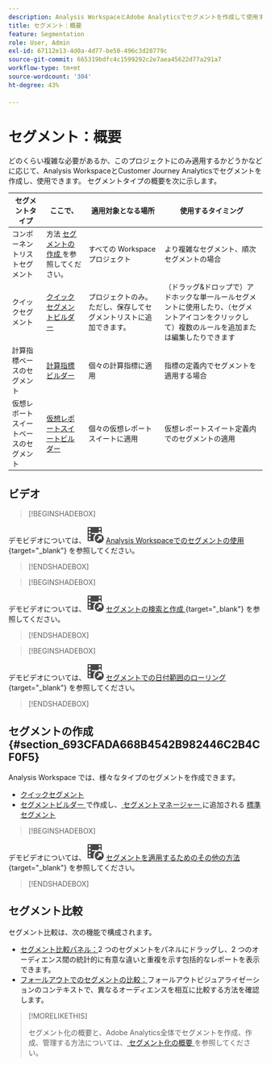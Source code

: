 ```yaml
---
description: Analysis WorkspaceとAdobe Analyticsでセグメントを作成して使用する方法を説明します。
title: セグメント：概要
feature: Segmentation
role: User, Admin
exl-id: 67112e13-4d0a-4d77-be50-496c3d28779c
source-git-commit: 665319bdfc4c1599292c2e7aea45622d77a291a7
workflow-type: tm+mt
source-wordcount: '304'
ht-degree: 43%

---
```



# セグメント：概要

どのくらい複雑な必要があるか、このプロジェクトにのみ適用するかどうかなどに応じて、Analysis WorkspaceとCustomer Journey Analyticsでセグメントを作成し、使用できます。 セグメントタイプの概要を次に示します。

| セグメントタイプ | ここで、 | 適用対象となる場所 | 使用するタイミング |
| --- | --- | --- | --- |
| コンポーネントリストセグメント | 方法 [ セグメントの作成 ](/help/components/segmentation/segmentation-workflow/seg-create.md) を参照してください。 | すべての Workspace プロジェクト | より複雑なセグメント、順次セグメントの場合 |
| クイックセグメント | [クイックセグメントビルダー](/help/analyze/analysis-workspace/components/segments/quick-segments.md) | プロジェクトのみ。ただし、保存してセグメントリストに追加できます。 | （ドラッグ&amp;ドロップで）アドホックな単一ルールセグメントに使用したり、（セグメントアイコンをクリックして）複数のルールを追加または編集したりできます |
| 計算指標ベースのセグメント | [計算指標ビルダー](/help/components/calculated-metrics/workflow/c-build-metrics/metrics-with-segments.md) | 個々の計算指標に適用 | 指標の定義内でセグメントを適用する場合 |
| 仮想レポートスイートベースのセグメント | [仮想レポートスイートビルダー](/help/components/vrs/c-workflow-vrs/vrs-create.md) | 個々の仮想レポートスイートに適用 | 仮想レポートスイート定義内でのセグメントの適用 |

## ビデオ

>[!BEGINSHADEBOX]

デモビデオについては、![VideoCheckedOut](/help/assets/icons/VideoCheckedOut.svg) [Analysis Workspaceでのセグメントの使用 ](https://video.tv.adobe.com/v/41393?quality=12&learn=on&captions=jpn){target="_blank"} を参照してください。

>[!ENDSHADEBOX]


>[!BEGINSHADEBOX]

デモビデオについては、![VideoCheckedOut](/help/assets/icons/VideoCheckedOut.svg) [ セグメントの検索と作成 ](https://video.tv.adobe.com/v/3416042?quality=12&learn=on&captions=jpn){target="_blank"} を参照してください。

>[!ENDSHADEBOX]


>[!BEGINSHADEBOX]

デモビデオについては、![VideoCheckedOut](/help/assets/icons/VideoCheckedOut.svg) [ セグメントでの日付範囲のローリング ](https://video.tv.adobe.com/v/25403?quality=12&learn=on){target="_blank"} を参照してください。

>[!ENDSHADEBOX]


## セグメントの作成 {#section_693CFADA668B4542B982446C2B4CF0F5}

Analysis Workspace では、様々なタイプのセグメントを作成できます。

* [クイックセグメント](/help/analyze/analysis-workspace/components/segments/quick-segments.md)
* [ セグメントビルダー ](/help/components/segmentation/segmentation-workflow/seg-create.md) で作成し、[ セグメントマネージャー ](/help/components/segmentation/segmentation-workflow/seg-build.md) に追加される [ 標準セグメント ](/help/components/segmentation/segmentation-workflow/seg-manage.md)


>[!BEGINSHADEBOX]

デモビデオについては、![VideoCheckedOut](/help/assets/icons/VideoCheckedOut.svg) [ セグメントを適用するためのその他の方法 ](https://video.tv.adobe.com/v/34731?quality=12&learn=on&captions=jpn){target="_blank"} を参照してください。

>[!ENDSHADEBOX]


## セグメント比較

セグメント比較は、次の機能で構成されます。

* [セグメント比較パネル：](/help/analyze/analysis-workspace/c-panels/c-segment-comparison/segment-comparison.md)2 つのセグメントをパネルにドラッグし、2 つのオーディエンス間の統計的に有意な違いと重複を示す包括的なレポートを表示できます。
* [フォールアウトでのセグメントの比較：](/help/analyze/analysis-workspace/visualizations/fallout/compare-segments-fallout.md)フォールアウトビジュアライゼーションのコンテキストで、異なるオーディエンスを相互に比較する方法を確認します。




>[!MORELIKETHIS]
>
>セグメント化の概要と、Adobe Analytics全体でセグメントを作成、作成、管理する方法については、[ セグメント化の概要 ](/help/components/segmentation/seg-overview.md) を参照してください。
